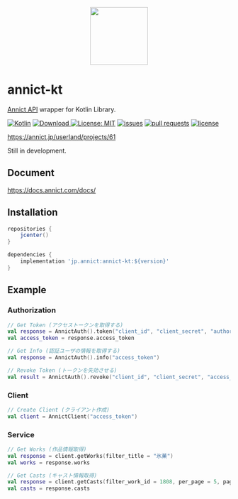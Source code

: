 <p align="center"><a href="https://annict.com" target="_blank" rel="noopener"><img src="https://user-images.githubusercontent.com/56767/56467671-fdd6ea80-645c-11e9-9056-a5d3fd5739e6.png" width="130" /></a></p>

# annict-kt
[Annict API](https://github.com/annict/annict) wrapper for Kotlin Library.

[![Kotlin](https://img.shields.io/badge/Kotlin-1.4.21-blue)](https://kotlinlang.org)
[ ![Download](https://api.bintray.com/packages/riptakagi/maven/annict-kt/images/download.svg?version=1.1.3) ](https://bintray.com/riptakagi/maven/annict-kt/1.1.3/link)
[![License: MIT](https://img.shields.io/badge/License-MIT-blue.svg)](https://opensource.org/licenses/MIT)
[![issues](https://img.shields.io/github/issues/iam-takagi/annict-kt)](https://github.com/iam-takagi/annict-kt/issues)
[![pull requests](https://img.shields.io/github/issues-pr/iam-takagi/annict-kt)](https://github.com/iam-takagi/annict-kt/pulls)
[![license](https://img.shields.io/github/license/iam-takagi/annict-kt)](https://github.com/iam-takagi/annict-kt/blob/1.1.3-release/LICENSE)

https://annict.jp/userland/projects/61

Still in development.

## Document
https://docs.annict.com/docs/

## Installation
```gradle
repositories {
    jcenter()
}

dependencies {
    implementation 'jp.annict:annict-kt:${version}'
}
```

## Example

### Authorization

```kotlin
// Get Token (アクセストークンを取得する)
val response = AnnictAuth().token("client_id", "client_secret", "authorization_code"(default), "urn:ietf:wg:oauth:2.0:oob"(default), "code")
val access_token = response.access_token
```

```kotlin
// Get Info (認証ユーザの情報を取得する)
val response = AnnictAuth().info("access_token")
```

```kotlin
// Revoke Token (トークンを失効させる)
val result = AnnictAuth().revoke("client_id", "client_secret", "access_token")
```

### Client
```kotlin
// Create Client (クライアント作成)
val client = AnnictClient("access_token")
```

### Service

```kotlin
// Get Works (作品情報取得)
val response = client.getWorks(filter_title = "氷菓")
val works = response.works
```

```kotlin
// Get Casts (キャスト情報取得)
val response = client.getCasts(filter_work_id = 1808, per_page = 5, page = 5)
val casts = response.casts
```

